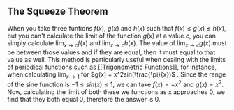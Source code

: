 ## The Squeeze Theorem
When you take three funtions $f(x)$, $g(x)$ and $h(x)$ such that $f(x) \le g(x) \le h(x)$, but you can't calculate the limit of the function $g(x)$ at a value $c$, you can simply calculate $\lim_{x\to c} f(x)$ and $\lim_{x\to c} h(x)$. The value of $\lim_{x\to c} g(x)$ must be between those values and if they are equal, then it must equal to that value as well. This method is particularly useful when dealing with the limits of periodical functions such as [[Trigonometric Functions]], for instance, when calculating $\lim_{x\to 1}$ for $g(x) = x^2sin(\frac{\pi}{x})$ . Since the range of the sine function is $-1 \le sin(x) \le 1$, we can take $f(x) = -x^2$ and $g(x) = x^2$. Now, calculating the limit of both these we functions as x approaches 0, we find that they both equal 0, therefore the answer is 0.